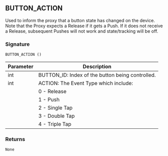 ## BUTTON\_ACTION

Used to inform the proxy that a button state has changed on the device.  Note that the Proxy expects a Release if it gets a Push. If it does not receive a Release, subsequent Pushes will not work and state/tracking will be off. 

### Signature

`BUTTON_ACTION ()`



| Parameter | Description |
| --- | --- |
| int | BUTTON\_ID: Index of the button being controlled. |
| int | ACTION: The Event Type which include: |
| | 0 - Release |
| | 1 - Push |
| | 2 - Single Tap |
| | 3 - Double Tap |
| | 4 - Triple Tap |


### Returns

`None`